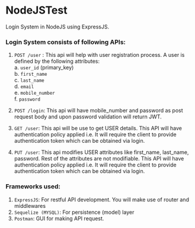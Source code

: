 # NodeJSTest
Login System in NodeJS using ExpressJS.

### Login System consists of following APIs:
1. `POST /user` : This api will help with user registration process. A user is defined by the following attributes:  
   a. `user_id` (primary_key)  
   b. `first_name`  
   c. `last_name`  
   d. `email`  
   e. `mobile_number`  
   f. `password`  

2. `POST /login`: This api will have mobile_number and password as post request body and upon password validation will return JWT.

3. `GET /user`: This api will be use to get USER details. This API will have authentication policy applied i.e. It will require the client to provide authentication token which can be obtained via login.

4. `PUT /user`: This api modifies USER attributes like first_name, last_name, password. Rest of the attributes are not modifiable. This API will have authentication policy applied i.e. It will require the client to provide authentication token which can be obtained via login.

### Frameworks used: 
1. `ExpressJS`: For restful API development. You will make use of router and middlewares
2. `Sequelize (MYSQL)`: For persistence (model) layer
3. `Postman`: GUI for making API request.
